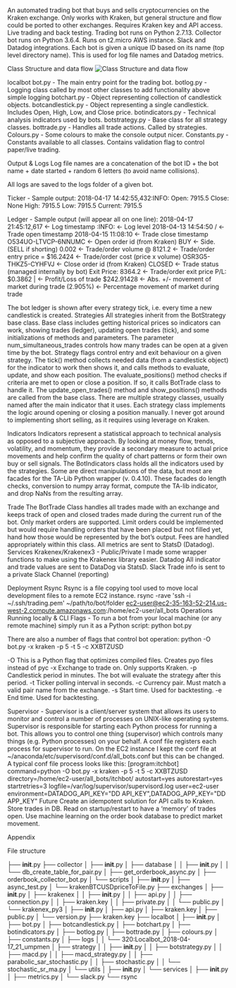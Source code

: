An automated trading bot that buys and sells cryptocurrencies on the Kraken exchange.
Only works with Kraken, but general structure and flow could be ported to other exchanges. Requires Kraken key and API access.
Live trading and back testing.
Trading bot runs on Python 2.7.13. Collector bot runs on Python 3.6.4.
Runs on t2.micro AWS instance.
Slack and Datadog integrations.
Each bot is given a unique ID based on its name (top level directory name). This is used for log file names and Datadog metrics.



Class Structure and data flow
![Class Structure and data flow](https://github.com/[jstep]/[trading_bot]/blob/TradingBotClassStructure.png?raw=true)

localbot
bot.py - The main entry point for the trading bot.
botlog.py - Logging class called by most other classes to add functionality above simple logging
botchart.py - Object representing collection of candlestick objects.
botcandlestick.py - Object representing a single candlestick. Includes Open, High, Low, and Close price.
botindicators.py - Technical analysis indicators used by bots. 
botstrategy.py - Base class for all strategy classes.
bottrade.py - Handles all trade actions. Called by strategies.
Colours.py - Some colours to make the console output nicer.
Constants.py - Constants available to all classes. Contains validation flag to control paper/live trading.

Output & Logs
Log file names are a concatenation of the bot ID + the bot name + date started + random 6 letters (to avoid name collisions).

All logs are saved to the logs folder of a given bot.

Ticker - Sample output:
2018-04-17 14:42:55,432:INFO: Open: 7915.5 Close: None High: 7915.5 Low: 7915.5 Current: 7915.5

Ledger - Sample output (will appear all on one line):
2018-04-17 21:45:12,617		← Log timestamp
:INFO:				← Log level
2018-04-13 14:54:50 /		← Trade open timestamp
2018-04-15 11:08:10 		← Trade close timestamp
O534UO-LTVCP-6NNUMC 		← Open order id (from Kraken)
BUY 					← Side. (SELL if shorting)
0.002 				← Trade/order volume
@ 8121.2 				← Trade/order entry price
= $16.2424				← Trade/order cost (price x volume)
OSR3G5-THKZ5-CYHFVJ		← Close order id (from Kraken)
CLOSED 				← Trade status (managed internally by bot)
Exit Price: 8364.2		← Trade/order exit price
P/L:  $0.3862 |			← Profit/Loss of trade
$242.91428				← Abs. +/- movement of market during trade
(2.905%)				← Percentage movement of market during trade

The bot ledger is shown after every strategy tick, i.e. every time a new candlestick is created.
Strategies
All strategies inherit from the BotStrategy base class. Base class includes getting historical prices so indicators can work, showing trades (ledger), updating open trades (tick), and some initializations of methods and parameters. The parameter num_simultaneous_trades controls how many trades can be open at a given time by the bot. 
Strategy flags control entry and exit behaviour on a given strategy. 
The tick() method collects needed data (from a candlestick object) for the indicator to work then shows it, and calls methods to evaluate, update, and show each position. 
The evaluate_positions() method checks if criteria are met to open or close a position. If so, it calls BotTrade class to handle it.
The update_open_trades() method and show_positions() methods are called from the base class.
There are multiple strategy classes, usually named after the main indicator that it uses. Each strategy class implements the logic around opening or closing a position manually. I never got around to implementing short selling, as it requires using leverage on Kraken. 

Indicators
Indicators represent a statistical approach to technical analysis as opposed to a subjective approach. By looking at money flow, trends, volatility, and momentum, they provide a secondary measure to actual price movements and help confirm the quality of chart patterns or form their own buy or sell signals.
The BotIndicators class holds all the indicators used by the strategies. Some are direct manipulations of the data, but most are facades for the TA-Lib Python wrapper (v. 0.4.10). These facades do length checks, conversion to numpy array format, compute the TA-lib indicator, and drop NaNs from the resulting array.

Trade
The BotTrade Class handles all trades made with an exchange and keeps track of open and closed trades made during the current run of the bot. 
Only market orders are supported. Limit orders could be implemented but would require handling orders that have been placed but not filled yet, hand how those would be represented by the bot’s output.
Fees are handled appropriately within this class. All metrics are sent to StatsD (Datadog).
Services
Krakenex/Krakenex3 - Public/Private
	I made some wrapper functions to make using the Krakenex library easier.
Datadog
	All indicator and trade values are sent to DataDog via StatsD.
Slack
	Trade info is sent to a private Slack Channel (reporting)

Deployment
	Rsync
Rsync is a file copying tool used to move local development files to a remote EC2 instance.
rsync -rave 'ssh -i ~/.ssh/trading.pem' ~/path/to/bot/folder ec2-user@ec2-35-163-52-214.us-west-2.compute.amazonaws.com:/home/ec2-user/all_bots
Operations
Running locally & CLI Flags - 
To run a bot from your local machine (or any remote machine) simply run it as a Python script:
python bot.py 

There are also a number of flags that control bot operation:
python -O bot.py -x kraken -p 5 -t 5 -c XXBTZUSD

-O  This is a Python flag that optimizes compiled files. Creates pyo files instead of pyc
-x  Exchange to trade on. Only supports Kraken.
-p  Candlestick period in minutes. The bot will evaluate the strategy after this period.
-t  Ticker polling interval in seconds.
-c  Currency pair. Must match a valid pair name from the exchange.
-s  Start time. Used for backtesting.
-e  End time. Used for backtesting.

Supervisor -
Supervisor is a client/server system that allows its users to monitor and control a number of processes on UNIX-like operating systems. Supervisor is responsible for starting each Python process for running a bot. This allows you to control one thing (supervisor) which controls many things (e.g. Python processes) on your behalf. A conf file registers each process for supervisor to run. On the EC2 instance I kept the conf file at ~/anaconda/etc/supervisord/conf.d/all_bots.conf but this can be changed. A typical conf file process looks like this:
[program:itchbot]
command=python -O bot.py -x kraken -p 5 -t 5 -c XXBTZUSD
directory=/home/ec2-user/all_bots/itchbot/
autostart=yes
autorestart=yes
startretries=3
logfile=/var/log/supervisor/supervisord.log
user=ec2-user
environment=DATADOG_API_KEY="DD API_KEY",DATADOG_APP_KEY="DD APP_KEY"
Future
Create an idempotent solution for API calls to Kraken.
Store trades in DB. Read on startup/restart to have a ‘memory’ of trades open.
Use machine learning on the order book database to predict market movement. 


Appendix

File structure

├── __init__.py
├── collector
│   ├── __init__.py
│   ├── database
│   │   ├── __init__.py
│   │   └── db_create_table_for_pair.py
│   ├── get_orderbook_async.py
│   ├── orderbook_collector_bot.py
│   └── scripts
│       ├── __init__.py
│       ├── async_test.py
│       └── krakenBTCUSDpriceToFile.py
├── exchanges
│   ├── __init__.py
│   ├── krakenex
│   │   ├── __init__.py
│   │   ├── api.py
│   │   ├── connection.py
│   │   ├── kraken.key
│   │   ├── private.py
│   │   └── public.py
│   └── krakenex_py3
│       ├── __init__.py
│       ├── api.py
│       ├── kraken.key
│       ├── public.py
│       └── version.py
├── kraken.key
├── localbot
│   ├── __init__.py
│   ├── bot.py
│   ├── botcandlestick.py
│   ├── botchart.py
│   ├── botindicators.py
│   ├── botlog.py
│   ├── bottrade.py
│   ├── colours.py
│   ├── constants.py
│   ├── logs
│   │   └── 320:Localbot_2018-04-17_21_umpmen
│   ├── strategy
│   │   ├── __init__.py
│   │   ├── botstrategy.py
│   │   ├── macd.py
│   │   ├── macd_strategy.py
│   │   ├── parabolic_sar_stochastic.py
│   │   ├── stochastic.py
│   │   └── stochastic_sr_ma.py
│   └── utils
│       ├── __init__.py
│       └── services
│           ├── __init__.py
│           ├── metrics.py
│           └── slack.py
└── rsync

